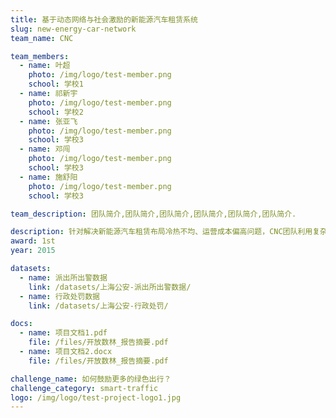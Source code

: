 ```yaml
---
title: 基于动态网络与社会激励的新能源汽车租赁系统
slug: new-energy-car-network
team_name: CNC

team_members:
  - name: 叶超
    photo: /img/logo/test-member.png
    school: 学校1
  - name: 祁新宇
    photo: /img/logo/test-member.png
    school: 学校2
  - name: 张亚飞
    photo: /img/logo/test-member.png
    school: 学校3
  - name: 邓闯
    photo: /img/logo/test-member.png
    school: 学校3
  - name: 施舒阳
    photo: /img/logo/test-member.png
    school: 学校3

team_description: 团队简介,团队简介,团队简介,团队简介,团队简介,团队简介.

description: 针对解决新能源汽车租赁布局冷热不均、运营成本偏高问题，CNC团队利用复杂网络的思想建模，结合社会物理学的激励方式，分析了智能一卡通、停车场、道路指数以及自行抓取的地理信息数据。
award: 1st
year: 2015

datasets:
  - name: 派出所出警数据
    link: /datasets/上海公安-派出所出警数据/
  - name: 行政处罚数据
    link: /datasets/上海公安-行政处罚/

docs:
  - name: 项目文档1.pdf
    file: /files/开放数林_报告摘要.pdf
  - name: 项目文档2.docx
    file: /files/开放数林_报告摘要.pdf

challenge_name: 如何鼓励更多的绿色出行？
challenge_category: smart-traffic
logo: /img/logo/test-project-logo1.jpg
---
```

